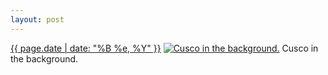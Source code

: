 ```yaml
---
layout: post
---
```


<p>
  <time><a href="/221">{{ page.date | date: "%B %e, %Y" }}</a></time>
  <a href="/221"><img src="{{ site.assets_url }}/221-640.jpg" srcset="{{ site.assets_url }}/221-1280.jpg 1280w, {{ site.assets_url }}/221-960.jpg 960w, {{ site.assets_url }}/221-640.jpg 640w, {{ site.assets_url }}/221-320.jpg 320w" sizes="(min-width: 700px) 50vw, calc(100vw - 2rem)" alt="Cusco in the background." /></a>
  <span>Cusco in the background.</span>
</p>

